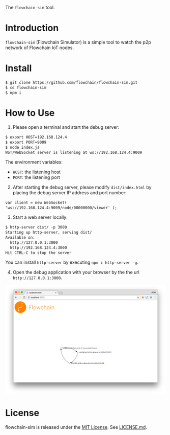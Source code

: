 The `flowchain-sim` tool.

# Introduction

`flowchain-sim` (Flowchain Simulator) is a simple tool to watch the p2p network of Flowchain IoT nodes.

# Install

```
$ git clone https://github.com/flowchain/flowchain-sim.git
$ cd flowchain-sim
$ npm i
```

# How to Use

1. Please open a terminal and start the debug server:

```
$ export HOST=192.168.124.4
$ export PORT=9009
$ node index.js 
WoT/WebSocket server is listening at ws://192.168.124.4:9009
```

The environment variables:

* `HOST`: the listening host
* `PORT`: the listening port

2. After starting the debug server, please modify `dist/index.html` by placing the debug server IP address and port number:

```
var client = new WebSocket( 'ws://192.168.124.4:9009/node/00000000/viewer' );
```

3. Start a web server locally:

```
$ http-server dist/ -p 3000
Starting up http-server, serving dist/
Available on:
  http://127.0.0.1:3000
  http://192.168.124.4:3000
Hit CTRL-C to stop the server
```

You can install `http-server` by executing `npm i http-server -g`. 

4. Open the debug application with your browser by the the url `http://127.0.0.1:3000`.

![](screenshot/app.png)

# License

flowchain-sim is released under the [MIT License](http://www.opensource.org/licenses/MIT). See [LICENSE.md](LICENSE.md).
